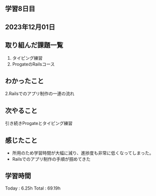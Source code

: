 ## 学習8日目
## 2023年12月01日
## 取り組んだ課題一覧
1. タイピング練習
1. ProgateのRailsコース
## わかったこと
2.Railsでのアプリ制作の一連の流れ
## 次やること
引き続きProgateとタイピング練習
## 感じたこと
+ 所用のため学習時間が大幅に減り、進捗度も非常に低くなってしまった。
+ Railsでのアプリ制作の手順が掴めてきた
## 学習時間
Today : 6.25h
Total : 69.19h

